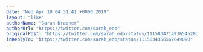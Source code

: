 ```yaml
---
date: "Wed Apr 10 04:31:41 +0000 2019"
layout: "like"
authorName: "Sarah Drasner"
authorUrl: "https://twitter.com/sarah_edo"
originalPost: "https://twitter.com/sarah_edo/status/1115834714936545282"
inReplyTo: "https://twitter.com/sarah_edo/status/1115834356562649090"
---
```

